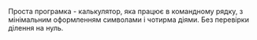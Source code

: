 Проста програмка - калькулятор, яка працює в командному рядку, з мінімальним оформленням символами і чотирма діями. 
Без перевірки ділення на нуль.
